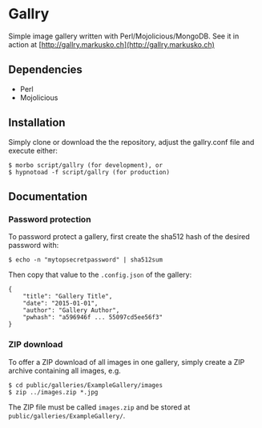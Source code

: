 # Gallry

Simple image gallery written with Perl/Mojolicious/MongoDB. See it in action at
[http://gallry.markusko.ch](http://gallry.markusko.ch)

## Dependencies

* Perl
* Mojolicious

## Installation

Simply clone or download the the repository, adjust the gallry.conf file and
execute either:

    $ morbo script/gallry (for development), or
    $ hypnotoad -f script/gallry (for production)

## Documentation

### Password protection

To password protect a gallery, first create the sha512 hash of the desired
password with:

    $ echo -n "mytopsecretpassword" | sha512sum

Then copy that value to the `.config.json` of the gallery:

    {
        "title": "Gallery Title",
        "date": "2015-01-01",
        "author": "Gallery Author",
        "pwhash": "a596946f ... 55097cd5ee56f3"
    }

### ZIP download

To offer a ZIP download of all images in one gallery, simply create a ZIP archive
containing all images, e.g.

    $ cd public/galleries/ExampleGallery/images
    $ zip ../images.zip *.jpg

The ZIP file must be called `images.zip` and be stored at
`public/galleries/ExampleGallery/`.

